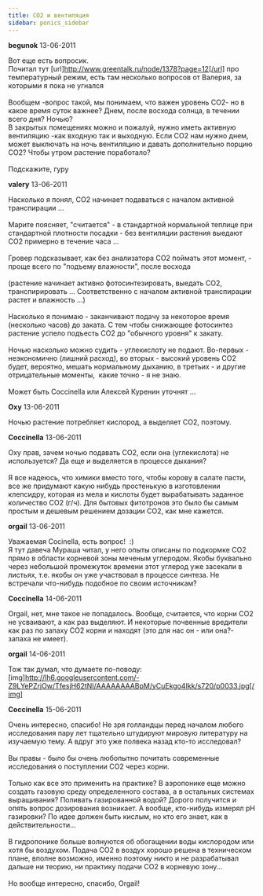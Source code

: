 ```yaml
---
title: CO2 и вентиляция
sidebar: ponics_sidebar
---
```


**begunok** 13-06-2011

Вот еще есть вопросик. <br />Почитал тут [url]http://www.greentalk.ru/node/1378?page=12[/url] про температурный режим, есть там несколько вопросов от Валерия, за которыми я пока не угнался<br /><br />Вообщем -вопрос такой, мы понимаем, что важен уровень СО2- но в какое время суток важнее? Днем, после восхода солнца, в течении всего дня? Ночью?<br />В закрытых помещениях можно и пожалуй, нужно иметь активную вентиляцию -как входную так и выходную. Если СО2 нам нужно днем, может выключать на ночь вентиляцию и давать дополнительно порцию СО2? Чтобы утром растение поработало?<br /><br />Подскажите, гуру

**valery** 13-06-2011

Насколько я понял, СО2 начинает подаваться с началом активной транспирации ...<br /><br />Марите поясняет, &quot;считается&quot; - в стандартной нормальной теплице при стандартной плотности посадки - без вентиляции растения выедают СО2 примерно в течение часа ...<br /><br />Гровер подсказывает, как без анализатора СО2 поймать этот момент, - проще всего по &quot;подъему влажности&quot;, после восхода<br /><br />(растение начинает активно фотосинтезировать, выедать СО2, транспирировать ... Соответственно с началом активной транспирации растет и влажность ...)<br /><br />Насколько я понимаю - заканчивают подачу за некоторое время (несколько часов) до заката. С тем чтобы снижающее фотосинтез растение успело подъесть СО2 до &quot;обычного уровня&quot; к закату.<br /><br />Ночью насколько можно судить - углекислоту не подают. Во-первых - неэкономично (лишний расход), во вторых - высокий уровень СО2 будет, вероятно, мешать нормальному дыханию, в третьих - и другие отрицательные моменты,&nbsp; какие точно - я не знаю.&nbsp; <br /><br />Может быть Coccinella или Алексей Куренин уточнят ...

**Oxy** 13-06-2011

Ночью растение потребляет кислород, а выделяет СО2, поэтому.

**Coccinella** 13-06-2011

Оху прав, зачем ночью подавать СО2, если она (углекислота) не используется? Да еще и выделяется в процессе дыхания?<br /><br />Я все надеюсь, что химики вместо того, чтобы корову в салате пасти, все же придумают какую нибудь простенькую в изготовлении клепсидру, которая из мела и кислоты будет вырабатывать заданное количество СО2 (г/ч). Для бытовых фитотронов это было бы самым простым и дешевым решением дозации СО2, как мне кажется.

**orgail** 13-06-2011

Уважаемая Cocinella, есть вопрос!&nbsp; :)<br />Я тут давеча Мураша читал, у него опыты описаны по подкормке СО2 прямо в области корневой зоны меченым углеродом. Якобы буквально через небольшой промежуток времени этот углерод уже засекали в листьях, т.е. якобы он уже участвовал в процессе синтеза. Не встречали что-нибудь подобное по своим источникам? 

**Coccinella** 14-06-2011

Orgail, нет, мне такое не попадалось. Вообще, считается, что корни СО2 не усваивают, а как раз выделяют. И некоторые почвенные вредители как раз по запаху СО2 корни и находят (это для нас он - или она?- запаха не имеет). 

**orgail** 14-06-2011

Тож так думал, что думаете по-поводу:<br />[img]http://lh6.googleusercontent.com/-Z9LYePZrjOw/TfesjH62tNI/AAAAAAAABpM/yCuEkgo4Ikk/s720/p0033.jpg[/img]

**Coccinella** 15-06-2011

Очень интересно, спасибо! Не зря голландцы перед началом любого исследования пару лет тщательно штудируют мировую литературу на изучаемую тему. А вдруг это уже полвека назад кто-то исследовал?<br /><br />Вы правы - было бы очень любопытно почитать современные исследования о поступлении СО2 через корни.<br /><br />Только как все это применить на практике? В аэропонике еще можно создать газовую среду определенного состава, а в остальных системах выращивания? Поливать газированной водой? Дорого получится и опять вопрос дозирования возникает. А вообще, кто-нибудь измерял рН газировки? По идее должен быть кислым, но кто его знает, как в действительности...<br /><br />В гидропонике больше волнуются об обогащении воды кислородом или хотя бы воздухом. Подача СО2 в воздух хорошо решена в техническом плане, вполне возможно, именно поэтому никто и не разрабатывал дальше ни теорию, ни практику подачи СО2 в корневую зону...<br /><br />Но вообще интересно, спасибо, Orgail!

